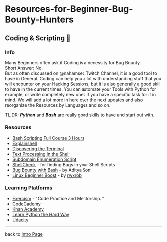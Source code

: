 # Resources-for-Beginner-Bug-Bounty-Hunters

## Coding & Scripting 🤖

### Info
Many Beginners often ask if Coding is a necessity for Bug Bounty.<br>
Short Answer: No.<br>
But as often discussed on @nahamsec Twitch Channel, it is a good tool to have in General. Coding can help you a lot with understanding stuff that you will encounter on your Hacking Sessions, but it is also generally a good skill to have in the current times. You can automate your Tools with Python for example, or write completely new ones if you have a specific task for it in mind. We will add a lot more in here over the next updates and also reorganize the Resources by Languages and so on.

TL,DR: ___Python___ and ___Bash___ are really good skills to have and start out with.
### Resources
- [Bash Scripting Full Course 3 Hours](https://www.youtube.com/watch?v=e7BufAVwDiM)
- [Explainshell](https://explainshell.com/)
- [Discovering the Terminal](https://blog.balthazar-rouberol.com/discovering-the-terminal)
- [Text Processing in the Shell](https://blog.balthazar-rouberol.com/text-processing-in-the-shell)
- [Subdomain Enumeration Script](https://twitter.com/Sin_Khe/status/1242785016884625409)
- [ShellCheck](https://www.shellcheck.net/) - for finding Bugs in your Shell Scripts
- [Bug Bounty with Bash](https://medium.com/cyberverse/bug-bounty-with-bash-438596ff72f5) - by Aditya Soni
- [Linux Beginner Boost](https://rwx.gg/) - by [rwxrob](https://www.twitch.tv/rwxrob)
### Learning Platforms
- [Exercism](https://exercism.io/) - "Code Practice and Mentorship.."
- [CodeCademy](https://www.codecademy.com/)
- [Khan Academy](https://www.khanacademy.org/computing/computer-programming)
- [Learn Python the Hard Way](https://learnpythonthehardway.org/)
- [Udacity](https://www.udacity.com/)
---
back to [Intro Page](/README.md)